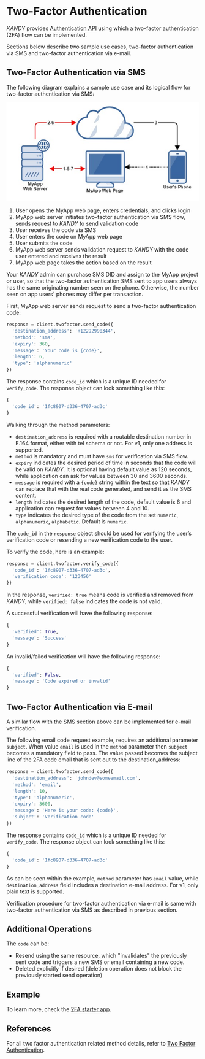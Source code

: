 # Two-Factor Authentication
$KANDY$ provides [Authentication API](/developer/references/python/1.1.0#twofactor-send-code) using which a two-factor authentication (2FA) flow can be implemented.

Sections below describe two sample use cases, two-factor authentication via SMS and two-factor authentication via e-mail.

## Two-Factor Authentication via SMS
The following diagram explains a sample use case and its logical flow for two-factor authentication via SMS:

![2FA via SMS flow](2fa-flow.png)

1. User opens the MyApp web page, enters credentials, and clicks login
2. MyApp web server initiates two-factor authentication via SMS flow, sends request to $KANDY$ to send validation code
3. User receives the code via SMS
4. User enters the code on MyApp web page
5. User submits the code
6. MyApp web server sends validation request to $KANDY$ with the code user entered and receives the result
7. MyApp web page takes the action based on the result

Your $KANDY$ admin can purchase SMS DID and assign to the MyApp project or user, so that the two-factor authentication SMS sent to app users always has the same originating number seen on the phone. Otherwise, the number seen on app users' phones may differ per transaction.

First, MyApp web server sends request to send a two-factor authentication code:

```python
response = client.twofactor.send_code({
  'destination_address': '+12292990344',
  'method': 'sms',
  'expiry': 360,
  'message': 'Your code is {code}',
  'length': 6,
  'type': 'alphanumeric'
})
```
The response contains `code_id` which is a unique ID needed for `verify_code`. The response object can look something like this:

```python
{
  'code_id': '1fc8907-d336-4707-ad3c'
}
```

Walking through the method parameters:

+ `destination_address` is required with a routable destination number in E.164 format, either with tel schema or not. For v1, only one address is supported.
+ `method` is mandatory and must have `sms` for verification via SMS flow.
+ `expiry` indicates the desired period of time in seconds that the code will be valid on $KANDY$. It is optional having default value as 120 seconds, while application can ask for values between 30 and 3600 seconds.
+ `message` is required with a `{code}` string within the text so that $KANDY$ can replace that with the real code generated, and send it as the SMS content.
+ `length` indicates the desired length of the code, default value is 6 and application can request for values between 4 and 10.
+ `type` indicates the desired type of the code from the set `numeric`, `alphanumeric`, `alphabetic`. Default is `numeric`.

The `code_id` in the `response` object should be used for verifying the user’s verification code or resending a new verification code to the user.

To verify the code, here is an example:

```python
response = client.twofactor.verify_code({
  'code_id': '1fc8907-d336-4707-ad3c',
  'verification_code': '123456'
})
```
In the response, `verified: true` means code is verified and removed from $KANDY$, while `verified: false` indicates the code is not valid.

A successful verification will have the following response:
```python
{
  'verified': True,
  'message': 'Success'
}
```
An invalid/failed verification will have the following response:
```python
{
  'verified': False,
  'message': 'Code expired or invalid'
}
```

## Two-Factor Authentication via E-mail
A similar flow with the SMS section above can be implemented for e-mail verification.

The following email code request example, requires an additional parameter `subject`. When value `email` is used in the `method` parameter then `subject` becomes a mandatory field to pass. The value passed becomes the subject line of the 2FA code email that is sent out to the destination_address:

```python
response = client.twofactor.send_code({
  'destination_address': 'johndev@someemail.com',
  'method': 'email',
  'length': 10,
  'type': 'alphanumeric',
  'expiry': 3600,
  'message': 'Here is your code: {code}',
  'subject': 'Verification code'
})
```
The response contains `code_id` which is a unique ID needed for `verify_code`. The response object can look something like this:
```python
{
  'code_id': '1fc8907-d336-4707-ad3c'
}
```

As can be seen within the example, `method` parameter has `email` value, while `destination_address` field includes a destination e-mail address. For v1, only plain text is supported.

Verification procedure for two-factor authentication via e-mail is same with two-factor authentication via SMS as described in previous section.

## Additional Operations
The `code` can be:

+ Resend using the same resource, which "invalidates" the previously sent code and triggers a new SMS or email containing a new code.
+ Deleted explicitly if desired (deletion operation does not block the previously started send operation)

## Example
To learn more, check the [2FA starter app](https://github.com/Kandy-IO/kandy-cpaas-python-sdk/tree/v1.1.0/examples/2fa).

## References
For all two factor authentication related method details, refer to [Two Factor Authentication](/developer/references/python/1.1.0#twofactor-send-code).
